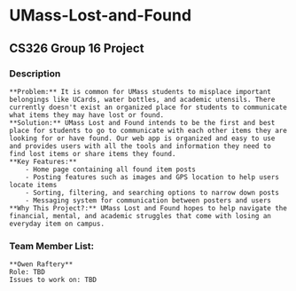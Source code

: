 # UMass-Lost-and-Found
## CS326 Group 16 Project

### Description
    **Problem:** It is common for UMass students to misplace important belongings like UCards, water bottles, and academic utensils. There currently doesn't exist an organized place for students to communicate what items they may have lost or found.
    **Solution:** UMass Lost and Found intends to be the first and best place for students to go to communicate with each other items they are looking for or have found. Our web app is organized and easy to use and provides users with all the tools and information they need to find lost items or share items they found.
    **Key Features:**
        - Home page containing all found item posts
        - Posting features such as images and GPS location to help users locate items
        - Sorting, filtering, and searching options to narrow down posts
        - Messaging system for communication between posters and users
    **Why This Project?:** UMass Lost and Found hopes to help navigate the financial, mental, and academic struggles that come with losing an everyday item on campus.
### Team Member List:
    **Owen Raftery**
    Role: TBD
    Issues to work on: TBD
